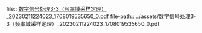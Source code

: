 file:: [数字信号处理3-3（频率域采样定理）_20230211224023_1708019535650_0.pdf](../assets/数字信号处理3-3（频率域采样定理）_20230211224023_1708019535650_0.pdf)
file-path:: ../assets/数字信号处理3-3（频率域采样定理）_20230211224023_1708019535650_0.pdf
